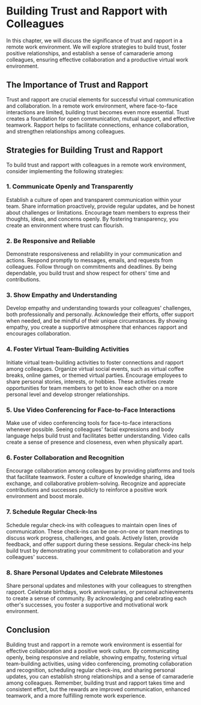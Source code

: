 # Building Trust and Rapport with Colleagues

In this chapter, we will discuss the significance of trust and rapport in a remote work environment. We will explore strategies to build trust, foster positive relationships, and establish a sense of camaraderie among colleagues, ensuring effective collaboration and a productive virtual work environment.

## The Importance of Trust and Rapport

Trust and rapport are crucial elements for successful virtual communication and collaboration. In a remote work environment, where face-to-face interactions are limited, building trust becomes even more essential. Trust creates a foundation for open communication, mutual support, and effective teamwork. Rapport helps to facilitate connections, enhance collaboration, and strengthen relationships among colleagues.

## Strategies for Building Trust and Rapport

To build trust and rapport with colleagues in a remote work environment, consider implementing the following strategies:

### 1\. Communicate Openly and Transparently

Establish a culture of open and transparent communication within your team. Share information proactively, provide regular updates, and be honest about challenges or limitations. Encourage team members to express their thoughts, ideas, and concerns openly. By fostering transparency, you create an environment where trust can flourish.

### 2\. Be Responsive and Reliable

Demonstrate responsiveness and reliability in your communication and actions. Respond promptly to messages, emails, and requests from colleagues. Follow through on commitments and deadlines. By being dependable, you build trust and show respect for others' time and contributions.

### 3\. Show Empathy and Understanding

Develop empathy and understanding towards your colleagues' challenges, both professionally and personally. Acknowledge their efforts, offer support when needed, and be mindful of their unique circumstances. By showing empathy, you create a supportive atmosphere that enhances rapport and encourages collaboration.

### 4\. Foster Virtual Team-Building Activities

Initiate virtual team-building activities to foster connections and rapport among colleagues. Organize virtual social events, such as virtual coffee breaks, online games, or themed virtual parties. Encourage employees to share personal stories, interests, or hobbies. These activities create opportunities for team members to get to know each other on a more personal level and develop stronger relationships.

### 5\. Use Video Conferencing for Face-to-Face Interactions

Make use of video conferencing tools for face-to-face interactions whenever possible. Seeing colleagues' facial expressions and body language helps build trust and facilitates better understanding. Video calls create a sense of presence and closeness, even when physically apart.

### 6\. Foster Collaboration and Recognition

Encourage collaboration among colleagues by providing platforms and tools that facilitate teamwork. Foster a culture of knowledge sharing, idea exchange, and collaborative problem-solving. Recognize and appreciate contributions and successes publicly to reinforce a positive work environment and boost morale.

### 7\. Schedule Regular Check-Ins

Schedule regular check-ins with colleagues to maintain open lines of communication. These check-ins can be one-on-one or team meetings to discuss work progress, challenges, and goals. Actively listen, provide feedback, and offer support during these sessions. Regular check-ins help build trust by demonstrating your commitment to collaboration and your colleagues' success.

### 8\. Share Personal Updates and Celebrate Milestones

Share personal updates and milestones with your colleagues to strengthen rapport. Celebrate birthdays, work anniversaries, or personal achievements to create a sense of community. By acknowledging and celebrating each other's successes, you foster a supportive and motivational work environment.

## Conclusion

Building trust and rapport in a remote work environment is essential for effective collaboration and a positive work culture. By communicating openly, being responsive and reliable, showing empathy, fostering virtual team-building activities, using video conferencing, promoting collaboration and recognition, scheduling regular check-ins, and sharing personal updates, you can establish strong relationships and a sense of camaraderie among colleagues. Remember, building trust and rapport takes time and consistent effort, but the rewards are improved communication, enhanced teamwork, and a more fulfilling remote work experience.

